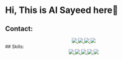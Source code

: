 # Hi, This is Al Sayeed here👋
## Contact:
<div style="text-align: center; place-items: center;">
    <a href="https://www.facebook.com/AlSayeedOfficial">
        <img src="https://img.shields.io/badge/Facebook-1877F2?style=for-the-badge&logo=facebook&logoColor=white">
    </a>
    <a href="https://www.instagram.com/AlSayeedAR">
        <img src="https://img.shields.io/badge/Instagram-E4405F?style=for-the-badge&logo=instagram&logoColor=white">
    </a>
    <a href="https://t.me/AstarSayeed">
        <img src="https://img.shields.io/badge/Telegram-2CA5E0?style=for-the-badge&logo=telegram&logoColor=white">
    </a>
    <a href="https://wa.me/8801868188006">
        <img src="https://img.shields.io/badge/WhatsApp-25D366?style=for-the-badge&logo=whatsapp&logoColor=white">
    </a>
</div>
## Skills:
    <div style="text-align: center; place-items: center;">
    <a href="https://github.com/alsayeedar">
        <img src="https://img.shields.io/badge/HTML5-E34F26?style=for-the-badge&logo=html5&logoColor=white">
    </a>
    <a href="https://github.com/alsayeedar">
        <img src="https://img.shields.io/badge/CSS3-1572B6?style=for-the-badge&logo=css3&logoColor=white">
    </a>
    <a href="https://github.com/alsayeedar">
        <img src="https://img.shields.io/badge/JavaScript-F7DF1E?style=for-the-badge&logo=javascript&logoColor=black">
    </a>
    <a href="https://github.com/alsayeedar">
        <img src="https://img.shields.io/badge/Python-3776AB?style=for-the-badge&logo=python&logoColor=white">
    </a>
    </a>
    <a href="https://github.com/alsayeedar">
        <img src="https://img.shields.io/badge/PHP-777BB4?style=for-the-badge&logo=php&logoColor=white">
    </a>
</div>
<!--
**alsayeedar/alsayeedar** is a ✨ _special_ ✨ repository because its `README.md` (this file) appears on your GitHub profile.

Here are some ideas to get you started:

- 🔭 I’m currently working on ...
- 🌱 I’m currently learning ...
- 👯 I’m looking to collaborate on ...
- 🤔 I’m looking for help with ...
- 💬 Ask me about ...
- 📫 How to reach me: ...
- 😄 Pronouns: ...
- ⚡ Fun fact: ...
-->
